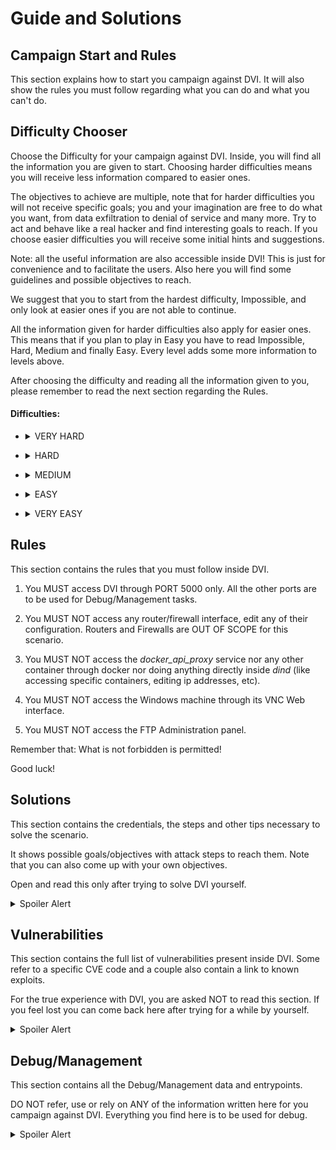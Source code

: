 # Guide and Solutions

## Campaign Start and Rules

This section explains how to start you campaign against DVI. It will also show the rules you must follow regarding what you can do and what you can't do.

## Difficulty Chooser

Choose the Difficulty for your campaign against DVI. Inside, you will find all the information you are given to start. Choosing harder difficulties means you will receive less information compared to easier ones. 

The objectives to achieve are multiple, note that for harder difficulties you will not receive specific goals; you and your imagination are free to do what you want, from data exfiltration to denial of service and many more. Try to act and behave like a real hacker and find interesting goals to reach. If you choose easier difficulties you will receive some initial hints and suggestions.

Note: all the useful information are also accessible inside DVI! This is just for convenience and to facilitate the users. Also here you will find some guidelines and possible objectives to reach.

We suggest that you to start from the hardest difficulty, Impossible, and only look at easier ones if you are not able to continue.

All the information given for harder difficulties also apply for easier ones. This means that if you plan to play in Easy you have to read Impossible, Hard, Medium and finally Easy. Every level adds some more information to levels above.

After choosing the difficulty and reading all the information given to you, please remember to read the next section regarding the Rules.

#### Difficulties:

- <details>
  <summary>VERY HARD</summary>
  
  Network Scheme: None

  Start your journey inside DVI at *localhost:5000*.

  There are no more information given for you.

  Good Luck!

</details>

- <details>
  <summary>HARD</summary>

  ![](./_readme_images/network_hard.png)

  The Network Scheme shows the Perimeter Router. You already know that there is a service at port 5000. That service is the Campus Website. It hosts some services for students as well as news and other useful information. 
  
  Looking at the schema there might be other servers inside the DMZ subnetwork and possibly also other subnetworks...

  Your first objective is to gain as much knowledge of the system as possible. The end goal is still unknown, maybe you will find something useful in the website. Find your way into the system through it and continue your work inside.

</details>

- <details>
  <summary>MEDIUM</summary>

  ![](./_readme_images/network_medium.png)

  Now you can take a look at the full DMZ subnetwork. You should check them for possible vulnerabilities or information on the network. Notice that there is a firewall next, if it is configured well it will be impossible to continue deeper, but what if it isn't...

  Now you can see that there is another subnetwork with a Windows machine, a database and another interesting service...

  Now that you have more to work with you can imagine your next moves. That database and Windows workstation surely hold confidential data, you should try to hack them. Also that other server might be crucial for future steps, explore the network and find what that server is.

  Looking at the schema it seems that there might be more in the network...

</details>

- <details>
  <summary>EASY</summary>

  ![](./_readme_images/network_easy.png)

  The full network schema shows the three subnetworks. 
  
  The DMZ net with three services used for the initial phase of the attack. Exploiting the webserver is the first step of you campaign, it is the only service exposed to the internet. The next step is the FTP server, the Enterprise Firewall has a small misconfiguration that allows traffic from FTP.

  Looking at the Enterprise Net, there are many objectives. The Windows Workstation can be a suitable end objective with the aim of stealing sensible information about the system. If instead you want to perform a more destructive attack you should investigate more the Scada and Ditto services and the ones linked to them. Also understanding how the BPMN service comes into play is crucial.

  The following is a brief description of the Energy Management System (EMS), it could be useful for your attacks:
  The EMS is a complex procedure to manage the electricity being produced and consumed inside the campus. The consuming parts are the Campus Buildings, each with its own energy consumption based on how busy they are. The producing parts are the Solar Panels and the Gas Turbine Generator. In the middle there is the Battery that accumulates the energy.

</details>

- <details>
  <summary>VERY EASY</summary>

  ![](./_readme_images/network_very_easy.png)

  The schema here shows the individual IPs for all the important hosts and networks.

  Before talking about the suggested attacks, you will be given a brief explanation of the whole infrastructure, how it works, what each service does and how they are connected togheter.

  The system is hosted inside the Campus DVI at DamnVulnerable University. It is composed of three main subnetworks: the DMZ Net hosts services such as the Web server, the DNS and the FTP server; the Enterprise Net hosts the Workstation, used by the technical staff, and all the servers that handle the Energy Management System (EMS); finally, the Industrial Net is comprised of the field devices (Battery, Solar Panels and Generator) and the Campus Buildings PLCs handling the power consumption inside the campus.

  The EMS is a complex procedure to manage the electricity being produced and consumed inside the campus. The consuming parts are the Campus Buildings, each with its own energy consumption based on how busy they are. The producing parts are the Solar Panels and the Gas Turbine Generator. In the middle there is the Battery that accumulates the energy.

  All the decisions are made automatically by the BPMN service. It is started by another host (not directly shown in the Network Schema) that calls the BPMN server starting the procedure. This procedure can be viewed inside the BPMN viewer. It computes all the consumptions and decides if it is necessary to start the Gas Turbine or not, and decides if it is required to discharge the battery in case the energy produced by the Solar Panels is not enough. The BPMN procedure gets its source data from SCADA.

  The communication is handled by the Message Broker DITTO; it gets datapoints from the field devices and acts as an aggregator for the SCADA server. DITTO is accessible through the DITTO Frontend that takes care of the credentials. 
  Inside SCADA the technicians are able to manually start/stop the turbine, inspect all the consumptions and even switch off entire buildings inside the campus. The Enterprise DB is where SCADA stores all the data.

  All the hosts inside the network use the internal DNS server.
  

  ### Attacks

  Now you are ready to start your campaign inside DVI!

  You already know that the first step of your attack is the Webserver that is accessible at port 5000 thanks to Port forwarding on the Perimeter Router. Inside that you will find many useful information, take your time to acquire as much knowledge as possible.

  #### Webserver Takeover

  To exploit it you have to look for a tool that allows you to execute commands directly on the machine. You could use it to send commands or even open a Reverse Shell. The vulnerable service writes files on the disk, you have to leverage this for your exploit. You should expect some level of defence, sanitization or firewall.

  #### FTP Takeover

  The next step is the FTP server. Be ready to acquire the version of that service and look for possible known vulnerabilities. Also you are required to solve a login to proceed forward.

  These two steps are necessary for all further objectives. From now on you can do whatever you want. You could imagine an attack to the DNS, to the Windows machine stealing some fictitious data or some more critical attacks.

  The following are the proposed final objectives (solutions to the first two steps and the following can be found in the Solutions section).

  #### Data Exfiltration

  In this scenario you have to exfiltrate sensitive data stored inside two possible hosts: the Enterprise Database and the Windows Workstation. This goal is considered to be completed if you manage to access and steal *some generic* data from either one of the two.

  There is no *actual* sensitive data to target and try to steal but you can imagine for example a log file to be the file you are trying to exfiltrate.

  #### Workstation Takeover

  Your goal is to take control of the Windows Workstation. You are asked to scan the network, find the machine, exploit the Remote Desktop Protocol and execute some sort of command. This objective is considered to be completed if you are able to violate the machine and execute *some generic* command from terminal.

  #### PLCs Takeover

  This scenario demands you to take control of the PLCs exploiting some vulnerability present in the protocol used or leveraging default/insecure credentials. This objective is considered to be completed if you are able to show proof of an RCE inside a PLC of your choice.
  
  #### Infrastructure Takeover

  This is the biggest and most complex proposed goal inside DVI.

  You as the attacker are required to take control of the whole infrastructure. Your main objective is to disrupt the Energy Management System. Your final targets are a potential Blackout inside the University Campus by emptying the Battery; another target is the Explosion of the Gas Turbine if you can manage to keep it running indefinetly.

  To reach these goals you have plenty of freedom. You could attack the SCADA service, you could perform a Man-in-the-Middle attack acting as the Message Broker DITTO, or lastly you could even violate the BPMN procedures.

</details>

## Rules

This section contains the rules that you must follow inside DVI.

 1. You MUST access DVI through PORT 5000 only. All the other ports are to be used for Debug/Management tasks.

 2. You MUST NOT access any router/firewall interface, edit any of their configuration. Routers and Firewalls are OUT OF SCOPE for this scenario.

 3. You MUST NOT access the *docker_api_proxy* service nor any other container through docker nor doing anything directly inside *dind* (like accessing specific containers, editing ip addresses, etc).

 4. You MUST NOT access the Windows machine through its VNC Web interface.

 5. You MUST NOT access the FTP Administration panel.

 Remember that: What is not forbidden is permitted!

 Good luck!

## Solutions

This section contains the credentials, the steps and other tips necessary to solve the scenario.

It shows possible goals/objectives with attack steps to reach them. Note that you can also come up with your own objectives.

Open and read this only after trying to solve DVI yourself.

<details>
  <summary>Spoiler Alert</summary>

  Note: The first two attacks are common for all the other attacks. All the end objectives require you to first violate the Webserver and then the FTP server. After that you will be able to 'bypass' the firewall leading into the Enterprise Net and the Industrial Net. This is because the firewall allows the FTP traffic to the internal networks. This means that your attack has to necessarily pass through the Webserver, then FTP and finally whichever internal host you want.

  #### Webserver Takeover

  The server contains many information about the system. Some are contained inside comments in the HTML. You can read them by inspecting the page.

  The vulnerability lies in the Private section. The only service available is the 'Change your password' page. The users are stored directly inside the filesystem in the *passwords* directory. The *username.txt* is the filename while the password is hashed using MD5 and stored inside it. To exploit it you have to firstly find a correct username:password combination. That is achievable by using *alice* as the username (remember that Alice is found inside the website as the person to contact). The password is *abc123*, a simple password that is surely available in any wordlist.

  Now comes the real exploit. The code that executes the password change is not completely secure. It sanitize the username in a naive way. It truncates the username to retrieve the current password, meaning that if you type *alice.whatever*, it just look for the user *alice*. But when it goes to write the new password it does not use the same sanitized variable; instead it just tries to remove *.php* from the string. The exploit is achieved by simply using the following username *alice.ph.phpp*. The final username used for writing will be *alice.php*. If you are able to write inside the file you can execute the code visiting */passwords/alice.php*.

  Since new passwords are hashed this seems impossible. Fortunately "the students" who developed this functionality introduced a big security flaw; adding *RAW:* at the start of the new password allow you to bypass the hashing meaning that you can write whatever you want.

  A possible exploit can be found at [Exploit](./DVI_dind/framework/web/README.md).


  #### FTP Takeover

  The FTP server offers the standard port 21 as well as a Web interface at port 80. This Web interface is vulnerable to Unauthenticated Remote Code Execution (RCE) during Login. 

  The user is *administrator* with password *StrongPassword123*. This should not be necessary since the vulnerability does not require authentication.

  Citing the Exploit: 
  "Description: Wing FTP Server versions prior to 7.4.4 are vulnerable to an unauthenticated remote code execution (RCE) 
  flaw (CVE-2025-47812). This vulnerability arises from improper handling of NULL bytes in the 'username'
  parameter during login, leading to Lua code injection into session files. These maliciously crafted
  session files are subsequently executed when authenticated functionalities (e.g., /dir.html) are accessed,
  resulting in arbitrary command execution on the server with elevated privileges (root on Linux, SYSTEM on Windows).
  The exploit leverages a discrepancy between the string processing in c_CheckUser() (which truncates at NULL)
  and the session creation logic (which uses the full unsanitized username)."

  The full exploit can be found at [Exploit](https://www.exploit-db.com/exploits/52347).

  ---

  Once you have gained access and full control of both the Web server and FTP server you are ready to proceed.

  #### Data Exfiltration

  To reach this goal you are required to steal some generic data/file from either the Enterprise Database or the Windows Workstation.

  The former can be violated thanks to its vulnerability of Improper Authentication (CVE-2012-2122).

  The latter can be exploited using a vulnerability in the Remote Desktop Protocol (RDP) that leads to an RCE (CVE-2019-0708).

  #### Workstation Takeover

  As per the goal above, you have to exploit the same vulnerability of Windows RDP (CVE-2019-0708).

  #### PLCs Takeover

  To gain control of the PLCs you have to exploit a Buffer Overflow vulnerability that can lead to an RCE.

  More information can be found [here](https://talosintelligence.com/vulnerability_reports/TALOS-2024-2005) (CVE-2024-34026).
  
  #### Infrastructure Takeover

  The full Infrastructure Takeover can be achieved in various different ways. What follows is just a suggestion but you can decide to try another approach if you prefer.

  The attack is performed against the SCADA server running a vulnerable version of ScadaLTS. The vulnerability allows the attacker to perform an RCE (CVE-2023-33472). The exploit can be found [here](https://hev0x.github.io/posts/scadalts-cve-2023-33472/).
  This exploit requires to know the credentials which are insecure; Username: *admin* and Password: *admin*.

  After being able to take control over SCADA you are able to control everything inside the system. To try acting more like a real attacker you can try to be as stealth as possible, meaning that logging in and powering things off will not be considered completely correct.

  To finish up the attack you can implement a Man-in-the-Middle attack where you act as the Message Broker DITTO. To do so you could poison the DNS records or add a specific rule inside SCADA pointing to your Fake DITTO server.
  
  You can send fictitious and malicious data to SCADA/BPMN letting them think that the field devices are in a different state w.r.t. the reality. You can also directly forge messages to field devices while blocking the real commands.

</details>

## Vulnerabilities

This section contains the full list of vulnerabilities present inside DVI. Some refer to a specific CVE code and a couple also contain a link to known exploits.

For the true experience with DVI, you are asked NOT to read this section. If you feel lost you can come back here after trying for a while by yourself.

<details>
  <summary>Spoiler Alert</summary>

 - Web: RCE ([Exploit](./DVI_dind/framework/web/README.md))

 - ScadaLTS: Privilege Escalation, RCE  (CVE-2022-41976, CVE-2023-33472 https://hev0x.github.io/posts/scadalts-cve-2023-33472/) 

 - Enterprise DB: Improper Authentication (CVE-2012-2122)

 - Windows: RCE (CVE-2019-0708)

 - OpenPLC: RCE (CVE-2024-34026 https://talosintelligence.com/vulnerability_reports/TALOS-2024-2005)

 - WingFTP: RCE (CVE-2025-47812 https://www.exploit-db.com/exploits/52347)

</details>

## Debug/Management

This section contains all the Debug/Management data and entrypoints.

DO NOT refer, use or rely on ANY of the information written here for you campaign against DVI. Everything you find here is to be used for debug.

<details>
  <summary>Spoiler Alert</summary>
  Services associated to Ports exposed:

      - 5000:5000 # Web -> (Credentials for 'Change your password') User: alice, Pass: abc123
      - 5001:5001 # Scada -> User: admin, Pass: admin
      - 5002:5002 # BPMN viewer -> User: admin, Pass: admin
      - 5003:5003/tcp # Windows RDP -> User: Docker, Pass: admin
      - 5003:5003/udp # Windows RDP
      - 5004:5004 # Windows VNC
      - 5005:5005 # Empty/Free
      - 5006:5006 # FTP Admin Panel (Port 5466) -> User: admin, Pass: wingftp
                  # FTP Default (Port 21, 80) -> User: administrator, Pass: StrongPassword123
      - 8081:8081 # LuCI perimeter -> No User/Pass required
      - 8082:8082 # LuCI enterprise -> No User/Pass required
      - 8083:8083 # LuCI industrial -> No User/Pass required

  All these services, apart from Web at port 5000, are NOT TO BE USED during your activities inside DVI.

  BUT, if you want to check at those before/after/during your campaing, you can do this accessing *localhost:PORT*.
</details>